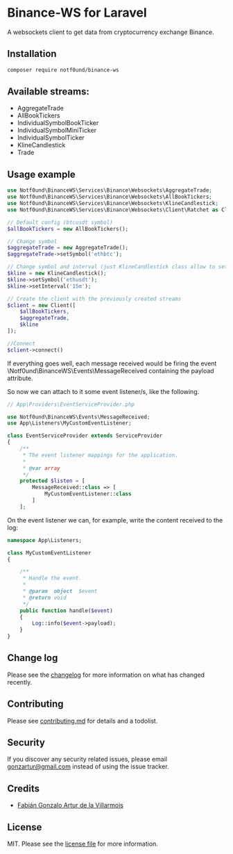 # Binance-WS for Laravel
A websockets client to get data from cryptocurrency exchange Binance.

## Installation
``` bash
composer require notf0und/binance-ws
```


## Available streams:
* AggregateTrade
* AllBookTickers
* IndividualSymbolBookTicker
* IndividualSymbolMiniTicker
* IndividualSymbolTicker
* KlineCandlestick
* Trade

## Usage example
``` php
use Notf0und\BinanceWS\Services\Binance\Websockets\AggregateTrade;
use Notf0und\BinanceWS\Services\Binance\Websockets\AllBookTickers;
use Notf0und\BinanceWS\Services\Binance\Websockets\KlineCandlestick;
use Notf0und\BinanceWS\Services\Binance\Websockets\Client\Ratchet as Client;

// Default config (btcusdt symbol)
$allBookTickers = new AllBookTickers();

// Change symbol
$aggregateTrade = new AggregateTrade();
$aggregateTrade->setSymbol('ethbtc');

// Change symbol and interval (just KlineCandlestick class allow to set interval)
$kline = new KlineCandlestick();
$kline->setSymbol('ethusdt');
$kline->setInterval('15m');

// Create the client with the previously created streams
$client = new Client([
    $allBookTickers,
    $aggregateTrade,
    $kline
]);

//Connect
$client->connect()
```

If everything goes well, each message received would be firing the event \Notf0und\BinanceWS\Events\MessageReceived containing the payload attribute.

So now we can attach to it some event listener/s, like the following.

``` php
// App\Providers\EventServiceProvider.php

use Notf0und\BinanceWS\Events\MessageReceived;
use App\Listeners\MyCustomEventListener;

class EventServiceProvider extends ServiceProvider
{
    /**
     * The event listener mappings for the application.
     *
     * @var array
     */
    protected $listen = [
        MessageReceived::class => [
            MyCustomEventListener::class
        ]
    ];
```

On the event listener we can, for example, write the content received to the log:

```php
namespace App\Listeners;

class MyCustomEventListener
{

    /**
     * Handle the event.
     *
     * @param  object  $event
     * @return void
     */
    public function handle($event)
    {
        Log::info($event->payload);
    }
}


```

## Change log

Please see the [changelog](changelog.md) for more information on what has changed recently.

## Contributing

Please see [contributing.md](contributing.md) for details and a todolist.

## Security

If you discover any security related issues, please email gonzartur@gmail.com instead of using the issue tracker.

## Credits

- [Fabián Gonzalo Artur de la Villarmois][link-author]

## License

MIT. Please see the [license file](license.md) for more information.

[ico-version]: https://img.shields.io/packagist/v/notf0und/laravel-ws-binance.svg?style=flat-square
[ico-downloads]: https://img.shields.io/packagist/dt/notf0und/laravel-ws-binance.svg?style=flat-square
[ico-travis]: https://img.shields.io/travis/notf0und/laravel-ws-binance/master.svg?style=flat-square
[ico-styleci]: https://styleci.io/repos/12345678/shield

[link-packagist]: https://packagist.org/packages/notf0und/laravel-ws-binance
[link-downloads]: https://packagist.org/packages/notf0und/laravel-ws-binance
[link-travis]: https://travis-ci.org/notf0und/laravel-ws-binance
[link-styleci]: https://styleci.io/repos/12345678
[link-author]: https://github.com/notf0und
[link-contributors]: ../../contributors

